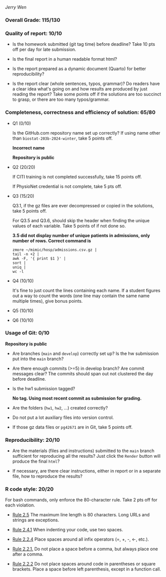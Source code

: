 *Jerry Wen*

### Overall Grade: 115/130

### Quality of report: 10/10

-   Is the homework submitted (git tag time) before deadline? Take 10 pts off per day for late submission.

-   Is the final report in a human readable format html?

-   Is the report prepared as a dynamic document (Quarto) for better reproducibility?

-   Is the report clear (whole sentences, typos, grammar)? Do readers have a clear idea what's going on and how results are produced by just reading the report? Take some points off if the solutions are too succinct to grasp, or there are too many typos/grammar.

### Completeness, correctness and efficiency of solution: 65/80

-   Q1 (0/10)

    Is the GitHub.com repository name set up correctly? If using name other than `biostat-203b-2024-winter`, take 5 points off.

    **Incorrect name**

    **Repository is public**

-   Q2 (20/20)

    If CITI training is not completed successfully, take 15 points off.

    If PhysioNet credential is not complete, take 5 pts off.

-   Q3 (15/20)

    Q3.1, if the gz files are ever decompressed or copied in the solutions, take 5 points off.

    For Q3.5 and Q3.6, should skip the header when finding the unique values of each variable. Take 5 points of if not done so.

    **3.5 did not display number of unique patients in admissions, only number of rows. Correct command is**

    ```         
    zmore ~/mimic/hosp/admissions.csv.gz | 
    tail -n +2 | 
    awk -F, '{ print $1 }' | 
    sort |
    uniq | 
    wc -l
    ```

-   Q4 (10/10)

    It's fine to just count the lines containing each name. If a student figures out a way to count the words (one line may contain the same name multiple times), give bonus points.

-   Q5 (10/10)

-   Q6 (10/10)

### Usage of Git: 0/10

**Repository is public**

-   Are branches (`main` and `develop`) correctly set up? Is the hw submission put into the `main` branch?

-   Are there enough commits (\>=5) in develop branch? Are commit messages clear? The commits should span out not clustered the day before deadline.

-   Is the hw1 submission tagged?

    **No tag. Using most recent commit as submission for grading.**

-   Are the folders (`hw1`, `hw2`, ...) created correctly?

-   Do not put a lot auxiliary files into version control.

-   If those gz data files or `pg42671` are in Git, take 5 points off.

### Reproducibility: 20/10

-   Are the materials (files and instructions) submitted to the `main` branch sufficient for reproducing all the results? Just click the `Render` button will produce the final `html`?

-   If necessary, are there clear instructions, either in report or in a separate file, how to reproduce the results?

### R code style: 20/20

For bash commands, only enforce the 80-character rule. Take 2 pts off for each violation.

-   [Rule 2.5](https://style.tidyverse.org/syntax.html#long-lines) The maximum line length is 80 characters. Long URLs and strings are exceptions.

-   [Rule 2.4.1](https://style.tidyverse.org/syntax.html#indenting) When indenting your code, use two spaces.

-   [Rule 2.2.4](https://style.tidyverse.org/syntax.html#infix-operators) Place spaces around all infix operators (=, +, -, \<-, etc.).

-   [Rule 2.2.1.](https://style.tidyverse.org/syntax.html#commas) Do not place a space before a comma, but always place one after a comma.

-   [Rule 2.2.2](https://style.tidyverse.org/syntax.html#parentheses) Do not place spaces around code in parentheses or square brackets. Place a space before left parenthesis, except in a function call.
